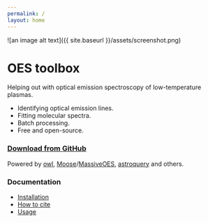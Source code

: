 ```yaml
---
permalink: /
layout: home
---
```


![an image alt text]({{ site.baseurl }}/assets/screenshot.png)


# OES toolbox
Helping out with optical emission spectroscopy of low-temperature plasmas.

- Identifying optical emission lines.
- Fitting molecular spectra.
- Batch processing.
- Free and open-source.

### [**Download from GitHub**](https://github.com/mimurrayy/OES-toolbox/releases/latest)


Powered by [owl](https://github.com/mimurrayy/owl), [Moose](https://github.com/AntoineTUE/Moose)/[MassiveOES](https://bitbucket.org/OES_muni/massiveoes), [astroquery](https://github.com/astropy/astroquery) and others.   


### Documentation
* [Installation](https://github.com/mimurrayy/OES-toolbox/wiki/Installation)
* [How to cite](https://github.com/mimurrayy/OES-toolbox/wiki/How-to-cite)
* [Usage](https://github.com/mimurrayy/OES-toolbox/wiki/Usage)
